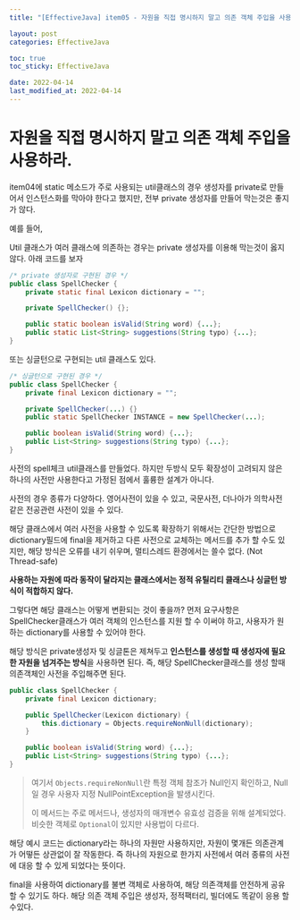 ```yaml
---
title: "[EffectiveJava] item05 - 자원을 직접 명시하지 말고 의존 객체 주입을 사용하라."

layout: post
categories: EffectiveJava

toc: true
toc_sticky: EffectiveJava

date: 2022-04-14
last_modified_at: 2022-04-14
---
```


# 자원을 직접 명시하지 말고 의존 객체 주입을 사용하라.

item04에 static 메소드가 주로 사용되는 util클래스의 경우 생성자를 private로 만들어서 인스턴스화를 막아야 한다고 했지만, 전부 private 생성자를 만들어 막는것은 좋지가 않다.

예를 들어,

Util 클래스가 여러 클래스에 의존하는 경우는 private 생성자를 이용해 막는것이 옳지 않다. 아래 코드를 보자

```java
/* private 생성자로 구현된 경우 */
public class SpellChecker {
    private static final Lexicon dictionary = "";

    private SpellChecker() {};

    public static boolean isValid(String word) {...};
    public static List<String> suggestions(String typo) {...};
}
```

또는 싱글턴으로 구현되는 util 클래스도 있다.

```java
/* 싱글턴으로 구현된 경우 */
public class SpellChecker {
    private final Lexicon dictionary = "";

    private SpellChecker(...) {}
    public static SpellChecker INSTANCE = new SpellChecker(...);

    public boolean isValid(String word) {...};
    public List<String> suggestions(String typo) {...};
}
```

사전의 spell체크 util클래스를 만들었다. 하지만 두방식 모두 확장성이 고려되지 않은 하나의 사전만 사용한다고 가정된 점에서 훌륭한 설계가 아니다.

사전의 경우 종류가 다양하다. 영어사전이 있을 수 있고, 국문사전, 더나아가 의학사전 같은 전공관련 사전이 있을 수 있다.

해당 클래스에서 여러 사전을 사용할 수 있도록 확장하기 위해서는 간단한 방법으로 dictionary필드에 final을 제거하고 다른 사전으로 교체하는 메서드를 추가 할 수도 있지만,
해당 방식은 오류를 내기 쉬우며, 멀티스레드 환경에서는 쓸수 없다. (Not Thread-safe)

**사용하는 자원에 따라 동작이 달라지는 클래스에서는 정적 유틸리티 클래스나 싱글턴 방식이 적합하지 않다.**

그렇다면 해당 클래스는 어떻게 변환되는 것이 좋을까? 먼저 요구사항은 SpellChecker클래스가 여러 객체의 인스턴스를 지원 할 수 이써야 하고, 사용자가 원하는 dictionary를 사용할 수 있어야 한다.

해당 방식은 private생성자 및 싱글톤은 제쳐두고 **인스턴스를 생성할 때 생성자에 필요한 자원을 넘겨주는 방식**을 사용하면 된다.
즉, 해당 SpellChecker클래스를 생성 할때 의존객체인 사전을 주입해주면 된다.

```java
public class SpellChecker {
    private final Lexicon dictionary;

    public SpellChecker(Lexicon dictionary) {
        this.dictionary = Objects.requireNonNull(dictionary);
    }

    public boolean isValid(String word) {...};
    public List<String> suggestions(String typo) {...};
}
```

> 여기서 `Objects.requireNonNull`란 특정 객체 참조가 Null인지 확인하고, Null일 경우 사용자 지정 NullPointException을 발생시킨다.
>
> 이 메서드는 주로 메서드나, 생성자의 매개변수 유효성 검증을 위해 설계되었다.
> 비슷한 객체로 `Optional`이 있지만 사용법이 다르다.

해당 예시 코드는 dictionary라는 하나의 자원만 사용하지만, 자원이 몇개든 의존관계가 어떻든 상관없이 잘 작동한다. 즉 하나의 자원으로 한가지 사전에서 여러 종류의 사전에 대응 할 수 있게 되었다는 뜻이다.

final을 사용하여 dictionary를 불변 객체로 사용하여, 해당 의존객체를 안전하게 공유 할 수 있기도 하다. 해당 의존 객체 주입은 생성자, 정적팩터리, 빌더에도 똑같이 응용 할 수있다.
